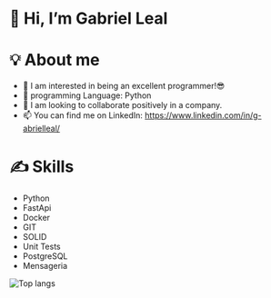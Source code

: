 # 👋 Hi, I’m Gabriel Leal

# 💡 About me

- 👀 I am interested in being an excellent programmer!😎
- 🌱 programming Language: Python
- 💞️ I am looking to collaborate positively in a company.
- 📫 You can find me on LinkedIn: https://www.linkedin.com/in/g-abrielleal/

# ✍ Skills

- Python
- FastApi
- Docker
- GIT
- SOLID
- Unit Tests
- PostgreSQL
- Mensageria


![Top langs](https://github-readme-stats.vercel.app/api/top-langs/?username=lealgabriel&theme=algolia)

<!---
""" ![Gabriel's github stats](https://github-readme-stats.vercel.app/api?username=lealgabriel&theme=algolia) """
lealgabriel/lealgabriel is a ✨ special ✨ repository because its `README.md` (this file) appears on your GitHub profile.
You can click the Preview link to take a look at your changes.
--->
